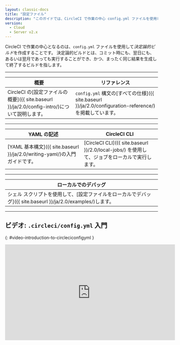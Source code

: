 ```yaml
---
layout: classic-docs
title: "設定ファイル"
description: "このガイドでは、CircleCI で作業の中心 config.yml ファイルを使用して決定論的ビルドの関して説明しています。 決定論的ビルド(deterministic)とは、コミット時にも、翌日にも、あるいは翌月であっても実行することができ、かつ、まったく同じ結果を生成して終了するビルドを示しています。"
version:
  - Cloud
  - Server v2.x
---
```


CircleCI で作業の中心となるのは、`config.yml` ファイルを使用して*決定論的ビルド*を作成することです。 決定論的ビルドとは、コミット時にも、翌日にも、あるいは翌月であっても実行することができ、かつ、まったく同じ結果を生成して終了するビルドを指します。

<hr />

| 概要                                                                                               | リファレンス                                                                                                     |
| ------------------------------------------------------------------------------------------------ | ---------------------------------------------------------------------------------------------------------- |
| CircleCI の[設定ファイルの概要]({{ site.baseurl }}/ja/2.0/config-intro/)について説明します。&nbsp;&nbsp;&nbsp;&nbsp; | `config.yml` 構文の[すべての仕様]({{ site.baseurl }}/ja/2.0/configuration-reference/)を掲載しています。&nbsp;&nbsp;&nbsp;&nbsp; |

<hr />

| YAML の記述                                                                             | CircleCI CLI                                                             |
| ------------------------------------------------------------------------------------ | ------------------------------------------------------------------------ |
| [YAML 基本構文]({{ site.baseurl }}/ja/2.0/writing-yaml/)の入門ガイドです。  &nbsp;&nbsp;&nbsp;&nbsp; | [CircleCI CLI]({{ site.baseurl }}/2.0/local-jobs/) を使用して、ジョブをローカルで実行します。 |

<hr />

| ローカルでのデバッグ                                                                                           |
| ---------------------------------------------------------------------------------------------------- |
| シェル スクリプトを使用して、[設定ファイルをローカルでデバッグ]({{ site.baseurl }}/ja/2.0/examples/)します。  &nbsp;&nbsp;&nbsp;&nbsp; |

<hr />

## ビデオ: `.circleci/config.yml` 入門
{: #video-introduction-to-circleciconfigyml }
<div class="video-wrapper">
<iframe width="560" height="315" src="https://www.youtube.com/embed/xOSHKNUIkjY" frameborder="0" allow="autoplay; encrypted-media" allowfullscreen></iframe>
</div>
